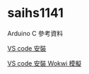 # saihs1141
Arduino C 參考資料

[VS code 安裝](https://github.com/sywung/saihs1141/blob/main/docs/vscode安裝.md)

[VS code 安裝 Wokwi 模擬](https://github.com/sywung/saihs1141/tree/main/wokwi_template)

